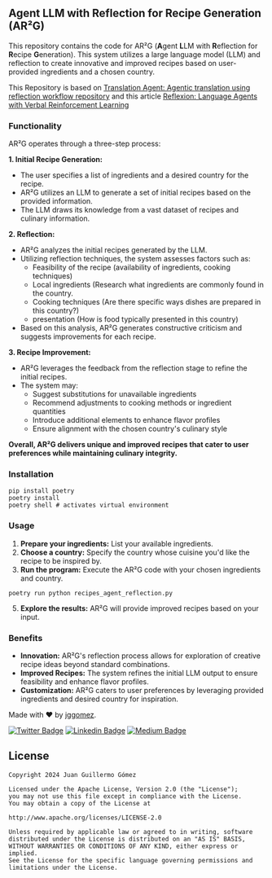 ## Agent LLM with Reflection for Recipe Generation (AR²G)

This repository contains the code for AR²G (**A**gent **L**LM with **R**eflection for **R**ecipe **G**eneration). This system utilizes a large language model (LLM) and reflection to create innovative and improved recipes based on user-provided ingredients and a chosen country.

This Repository is based on [Translation Agent: Agentic translation using reflection workflow repository](https://github.com/andrewyng/translation-agent) and this article [Reflexion: Language Agents with Verbal Reinforcement Learning](https://arxiv.org/pdf/2303.11366)

### Functionality

AR²G operates through a three-step process:

**1. Initial Recipe Generation:**

  * The user specifies a list of ingredients and a desired country for the recipe.
  * AR²G utilizes an LLM to generate a set of initial recipes based on the provided information.
  * The LLM draws its knowledge from a vast dataset of recipes and culinary information. 

**2. Reflection:**

  * AR²G analyzes the initial recipes generated by the LLM.
  * Utilizing reflection techniques, the system assesses factors such as:
      * Feasibility of the recipe (availability of ingredients, cooking techniques)
      * Local ingredients (Research what ingredients are commonly found in the country.
      * Cooking techniques (Are there specific ways dishes are prepared in this country?)
      * presentation (How is food typically presented in this country) 
  * Based on this analysis, AR²G generates constructive criticism and suggests improvements for each recipe.

**3. Recipe Improvement:**

  *  AR²G leverages the feedback from the reflection stage to refine the initial recipes.
  * The system may:
      * Suggest substitutions for unavailable ingredients
      * Recommend adjustments to cooking methods or ingredient quantities
      * Introduce additional elements to enhance flavor profiles
      * Ensure alignment with the chosen country's culinary style

**Overall, AR²G delivers unique and improved recipes that cater to user preferences while maintaining culinary integrity.**

### Installation

```shell
pip install poetry 
poetry install
poetry shell # activates virtual environment
```

### Usage

1.  **Prepare your ingredients:** List your available ingredients.
2.  **Choose a country:** Specify the country whose cuisine you'd like the recipe to be inspired by.
3.  **Run the program:** Execute the AR²G code with your chosen ingredients and country.
```
poetry run python recipes_agent_reflection.py
```
5.  **Explore the results:** AR²G will provide improved recipes based on your input.


###  Benefits

* **Innovation:** AR²G's reflection process allows for exploration of creative recipe ideas beyond standard combinations.
* **Improved Recipes:**  The system refines the initial LLM output to ensure feasibility and enhance flavor profiles.
* **Customization:** AR²G caters to user preferences by leveraging provided ingredients and desired country for inspiration.

  

Made with ❤ by  [jggomez](https://devhack.co).

[![Twitter Badge](https://img.shields.io/badge/-@jggomezt-1ca0f1?style=flat-square&labelColor=1ca0f1&logo=twitter&logoColor=white&link=https://twitter.com/jggomezt)](https://twitter.com/jggomezt)
[![Linkedin Badge](https://img.shields.io/badge/-jggomezt-blue?style=flat-square&logo=Linkedin&logoColor=white&link=https://www.linkedin.com/in/jggomezt/)](https://www.linkedin.com/in/jggomezt/)
[![Medium Badge](https://img.shields.io/badge/-@jggomezt-03a57a?style=flat-square&labelColor=000000&logo=Medium&link=https://medium.com/@jggomezt)](https://medium.com/@jggomezt)

## License

    Copyright 2024 Juan Guillermo Gómez

    Licensed under the Apache License, Version 2.0 (the "License");
    you may not use this file except in compliance with the License.
    You may obtain a copy of the License at

    http://www.apache.org/licenses/LICENSE-2.0

    Unless required by applicable law or agreed to in writing, software
    distributed under the License is distributed on an "AS IS" BASIS,
    WITHOUT WARRANTIES OR CONDITIONS OF ANY KIND, either express or implied.
    See the License for the specific language governing permissions and
    limitations under the License.
